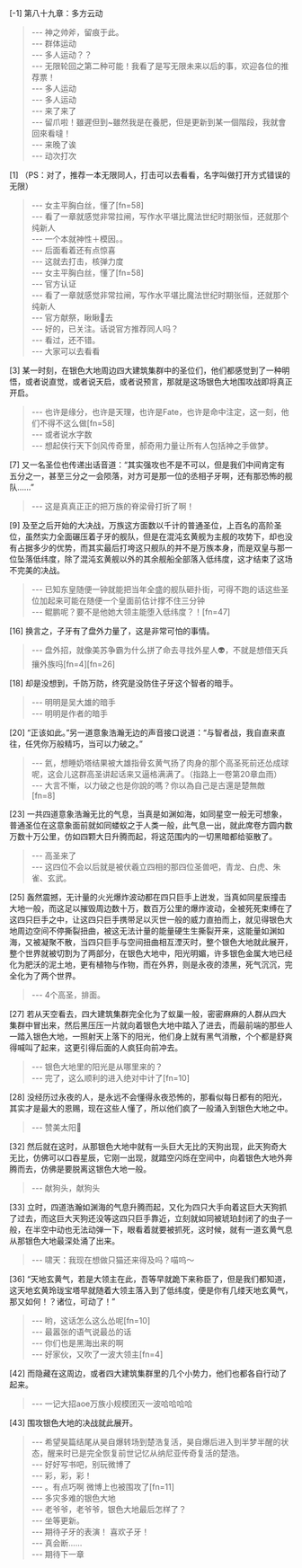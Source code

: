 
[-1] 第八十九章：多方云动
>--- 神之帅斧，留痕于此。<br>
>--- 群体运动<br>
>--- 多人运动？？<br>
>--- 无限轮回之第二种可能！我看了是写无限未来以后的事，欢迎各位的推荐票！<br>
>--- 多人运动<br>
>--- 多人运动<br>
>--- 来了来了<br>
>--- 留爪啦！雖遲但到~雖然我是在養肥，但是更新到某一個階段，我就會回來看噠！<br>
>--- 来晚了诶<br>
>--- 动次打次<br>

[1] （PS：对了，推荐一本无限同人，打击可以去看看，名字叫做打开方式错误的无限）
>--- 女主平胸白丝，懂了[fn=58]<br>
>--- 看了一章就感觉非常拉闸，写作水平堪比魔法世纪时期张恒，还就那个纯新人<br>
>--- 一个本就神性＋模因。。<br>
>--- 后面看着还有点惊喜<br>
>--- 这就去打击，核弹力度<br>
>--- 女主平胸白丝，懂了[fn=58]<br>
>--- 官方认证<br>
>--- 看了一章就感觉非常拉闸，写作水平堪比魔法世纪时期张恒，还就那个纯新人<br>
>--- 官方献祭，瞅瞅🧐去<br>
>--- 好的，已关注。话说官方推荐同人吗？<br>
>--- 看过，还不错。<br>
>--- 大家可以去看看<br>

[3] 某一时刻，在银色大地周边四大建筑集群中的圣位们，他们都感觉到了一种明悟，或者说直觉，或者说天启，或者说预言，那就是这场银色大地围攻战即将真正开启。
>--- 也许是缘分，也许是天理，也许是Fate，也许是命中注定，这一刻，他们不得不这么做[fn=58]<br>
>--- 或者说水字数<br>
>--- 想起侠行天下剑风传奇里，郝奇用力量让所有人包括神之手做梦。<br>

[7] 又一名圣位也传递出话音道：“其实强攻也不是不可以，但是我们中间肯定有五分之一，甚至三分之一会陨落，对方可是那一位的丞相子牙啊，还有那恐怖的舰队……”
>--- 这是真真正正的把万族的脊梁骨打折了啊！<br>

[9] 及至之后开始的大决战，万族这方面数以千计的普通圣位，上百名的高阶圣位，虽然实力全面碾压着子牙的舰队，但是在混沌玄黄舰为主舰的攻势下，却也没有占据多少的优势，而其实最后打垮这只舰队的并不是万族本身，而是双皇与那一位坠落低纬度，除了混沌玄黄舰以外的其余舰船全部落入低纬度，这才结束了这场不完美的决战。
>--- 已知东皇随便一钟就能把当年全盛的舰队砸扑街，可得不跑的话这些圣位加起来可能在随便一个皇面前估计撑不住三分钟<br>
>--- 鲲鹏呢？要不是他她大领主能堕入低纬度？！[fn=47]<br>

[16] 换言之，子牙有了盘外力量了，这是非常可怕的事情。
>--- 盘外招，就像美苏争霸为什么拼了命去寻找外星人👽，不就是想借天兵攘外族吗[fn=4][fn=26]<br>

[18] 却是没想到，千防万防，终究是没防住子牙这个智者的暗手。
>--- 明明是吴大雄的暗手<br>
>--- 明明是作者的暗手<br>

[20] “正该如此。”另一道意象浩瀚无边的声音接口说道：“与智者战，我自直来直往，任凭你万般精巧，当可以力破之。”
>--- 氦，想睡奶塔结果被大雄指骨玄黄气扬了肉身的那个高圣死前还怂成球呢，这会儿这群高圣讲起话来又逼格满满了。（指路上一卷第20章血雨）<br>
>--- 大言不慚，以力破之也是你說的嗎？你以為自己是古還是楚無敵　[fn=8]<br>

[23] 一共四道意象浩瀚无比的气息，当真是如渊如海，如同星空一般无可想象，普通圣位在这意象面前就如同蝼蚁之于人类一般，此气息一出，就此席卷方圆内数万数十万公里，仿如四颗大日升腾而起，将这范围内的一切黑暗都给驱散了。
>--- 高圣来了<br>
>--- 这四位不会以后就是被伏羲立四相的那四位圣兽吧，青龙、白虎、朱雀、玄武。<br>

[25] 轰然震撼，无计量的火光爆炸波动都在四只巨手上迸发，当真如同星辰撞击大地一般，而这足以摧毁周边数十万，数百万公里的爆炸波动，全被死死束缚在了这四只巨手之中，让这四只巨手携带足以灭世一般的威力直拍而上，就见得银色大地周边空间不停撕裂扭曲，被这无法计量的能量硬生生撕裂开来，这能量如渊如海，又被凝聚不散，当四只巨手与空间扭曲相互湮灭时，整个银色大地就此展开，整个世界就被切割为了两部分，在银色大地中，阳光明媚，许多银色金属大地已经化为肥沃的泥土地，更有植物与作物，而在外界，则是永夜的漆黑，死气沉沉，完全化为了两个世界。
>--- 4个高圣，排面。<br>

[27] 若从天空看去，四大建筑集群完全化为了蚁巢一般，密密麻麻的人群从四大集群中冒出来，然后黑压压一片就向着银色大地中踏入了进去，而最前端的那些人一踏入银色大地，一照射天上落下的阳光，他们身上就有黑气消散，个个都是舒爽得喊叫了起来，这更引得后面的人疯狂向前冲去。
>--- 银色大地里的阳光是从哪里来的？<br>
>--- 完了，这么顺利的进入绝对中计了[fn=10]<br>

[28] 没经历过永夜的人，是永远不会懂得永夜恐怖的，那看似每日都有的阳光，其实才是最大的恩赐，现在这些人懂了，所以他们疯了一般涌入到银色大地之中。
>--- 赞美太阳🐶<br>

[32] 然后就在这时，从那银色大地中就有一头巨大无比的天狗出现，此天狗奇大无比，仿佛可以口吞星辰，它刚一出现，就踏空闪烁在空间中，向着银色大地外奔腾而去，仿佛是要脱离这银色大地一般。
>--- 献狗头，献狗头<br>

[33] 立时，四道浩瀚如渊海的气息升腾而起，又化为四只大手向着这巨大天狗抓了过去，而这巨大天狗还没等这四只巨手靠近，立刻就如同被琥珀封闭了的虫子一般，在半空中动也无法动弹一下，眼看着就要被抓死，这时候，就有一道玄黄气息从那银色大地最深处涌了出来。
>--- 啸天：我现在想做只猫还来得及吗？喵呜～<br>

[36] “天地玄黄气，若是大领主在此，吾等早就跪下来称臣了，但是我们都知道，这天地玄黄玲珑宝塔早就随着大领主落入到了低纬度，便是你有几缕天地玄黄气，那又如何！？诸位，可动了！”
>--- 哟，这话怎么这么怂呢[fn=10]<br>
>--- 最嚣张的语气说最怂的话<br>
>--- 你们也是黑海出来的啊<br>
>--- 好家伙，又吹了一波大领主[fn=4]<br>

[42] 而隐藏在这周边，或者四大建筑集群里的几个小势力，他们也都各自行动了起来。
>--- 一记大招aoe万族小规模团灭一波哈哈哈哈<br>

[43] 围攻银色大地的决战就此展开。
>--- 希望昊篇结尾从昊自爆转场到楚浩复活，昊自爆后进入到半梦半醒的状态，醒来时已是完全恢复前世记忆从纳尼亚传奇复活的楚浩。<br>
>--- 好好写书吧，别玩微博了<br>
>--- 彩，彩，彩！<br>
>--- 。有点巧啊 微博上也被围攻了[fn=11]<br>
>--- 多灾多难的银色大地<br>
>--- 老爷爷，老爷爷，银色大地最后怎样了？<br>
>--- 坐等更新。<br>
>--- 期待子牙的表演！
喜欢子牙！<br>
>--- 真会断……<br>
>--- 期待下一章<br>
